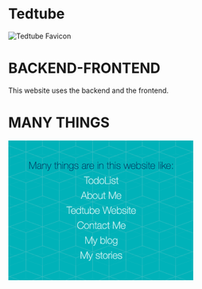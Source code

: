 # Tedtube

![Tedtube Favicon](public/icons/favicon.ico)

# BACKEND-FRONTEND

This website uses the backend and the frontend.

# MANY THINGS

![Many Things](documentation/Links.png)
